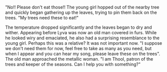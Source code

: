 "No!! Please don't eat those!! The young girl hopped out of the nearby tree and quickly began gathering up the leaves, trying to pin them back on the trees. "My trees need these to eat!"   


The temperature dropped significantly and the leaves began to dry and wither. Appearing before Lyva was now an old man covered in furs. While he looked wiry and emaciated, he also had a surprising resemblance to the young girl. Perhaps this was a relative? It was not important now. "I suppose we don't need them for now, feel free to take as many as you need, but when I appear and you can hear my song, please leave these on the trees". The old man approached the metallic woman. "I am Thool, patron of the trees and keeper of the seasons. Can I help you with something?"